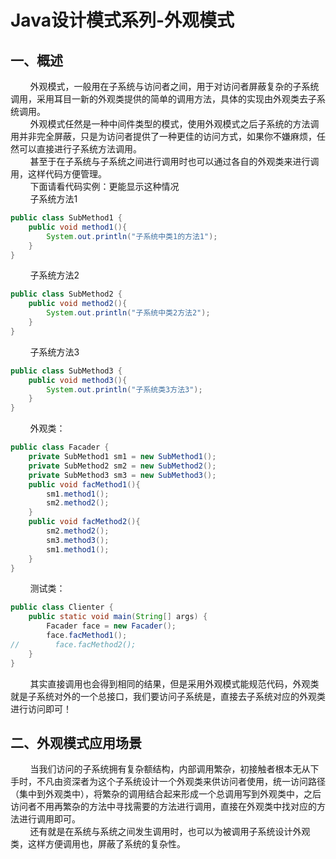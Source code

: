 # Java设计模式系列-外观模式
## 一、概述
&#160;&#160;&#160;&#160;&#160;&#160;&#160;&#160;外观模式，一般用在子系统与访问者之间，用于对访问者屏蔽复杂的子系统调用，采用耳目一新的外观类提供的简单的调用方法，具体的实现由外观类去子系统调用。  
&#160;&#160;&#160;&#160;&#160;&#160;&#160;&#160;外观模式任然是一种中间件类型的模式，使用外观模式之后子系统的方法调用并非完全屏蔽，只是为访问者提供了一种更佳的访问方式，如果你不嫌麻烦，任然可以直接进行子系统方法调用。  
&#160;&#160;&#160;&#160;&#160;&#160;&#160;&#160;甚至于在子系统与子系统之间进行调用时也可以通过各自的外观类来进行调用，这样代码方便管理。  
&#160;&#160;&#160;&#160;&#160;&#160;&#160;&#160;下面请看代码实例：更能显示这种情况  
&#160;&#160;&#160;&#160;&#160;&#160;&#160;&#160;子系统方法1
```java
public class SubMethod1 {
    public void method1(){
        System.out.println("子系统中类1的方法1");
    }
}
```
&#160;&#160;&#160;&#160;&#160;&#160;&#160;&#160;子系统方法2
```java
public class SubMethod2 {
    public void method2(){
        System.out.println("子系统中类2方法2");
    }
}
```
&#160;&#160;&#160;&#160;&#160;&#160;&#160;&#160;子系统方法3
```java
public class SubMethod3 {
    public void method3(){
        System.out.println("子系统类3方法3");
    }
}
```
&#160;&#160;&#160;&#160;&#160;&#160;&#160;&#160;外观类：
```java
public class Facader {
    private SubMethod1 sm1 = new SubMethod1();
    private SubMethod2 sm2 = new SubMethod2();
    private SubMethod3 sm3 = new SubMethod3();
    public void facMethod1(){
        sm1.method1();
        sm2.method2();
    }
    public void facMethod2(){
        sm2.method2();
        sm3.method3();
        sm1.method1();
    }
}
```
&#160;&#160;&#160;&#160;&#160;&#160;&#160;&#160;测试类：
```java
public class Clienter {
    public static void main(String[] args) {
        Facader face = new Facader();
        face.facMethod1();
//        face.facMethod2();
    }
}
```
&#160;&#160;&#160;&#160;&#160;&#160;&#160;&#160;其实直接调用也会得到相同的结果，但是采用外观模式能规范代码，外观类就是子系统对外的一个总接口，我们要访问子系统是，直接去子系统对应的外观类进行访问即可！
## 二、外观模式应用场景
&#160;&#160;&#160;&#160;&#160;&#160;&#160;&#160;当我们访问的子系统拥有复杂额结构，内部调用繁杂，初接触者根本无从下手时，不凡由资深者为这个子系统设计一个外观类来供访问者使用，统一访问路径（集中到外观类中），将繁杂的调用结合起来形成一个总调用写到外观类中，之后访问者不用再繁杂的方法中寻找需要的方法进行调用，直接在外观类中找对应的方法进行调用即可。  
&#160;&#160;&#160;&#160;&#160;&#160;&#160;&#160;还有就是在系统与系统之间发生调用时，也可以为被调用子系统设计外观类，这样方便调用也，屏蔽了系统的复杂性。